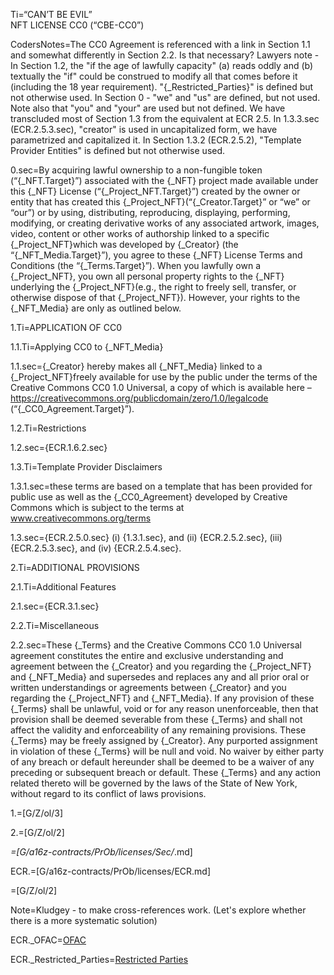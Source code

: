 Ti=“CAN’T BE EVIL”<br>NFT LICENSE CC0 (“CBE-CC0”)

CodersNotes=The CC0 Agreement is referenced with a link in Section 1.1 and somewhat differently in Section 2.2.  Is that necessary?  Lawyers note - In Section 1.2, the "if the age of lawfully capacity" (a) reads oddly and (b) textually the "if" could be construed to modify all that comes before it (including the 18 year requirement). "{_Restricted_Parties}" is defined but not otherwise used. In Section 0 - "we" and "us" are defined, but not used. Note also that "you" and "your" are used but not defined. We have transcluded most of Section 1.3 from the equivalent at ECR 2.5. In 1.3.3.sec (ECR.2.5.3.sec), "creator" is used in uncapitalized form, we have parametrized and capitalized it. In Section 1.3.2 (ECR.2.5.2), "Template Provider Entities" is defined but not otherwise used.

0.sec=By acquiring lawful ownership to a non-fungible token (“{_NFT.Target}”) associated with the {_NFT} project made available under this {_NFT} License (“{_Project_NFT.Target}”) created by the owner or entity that has created this {_Project_NFT}(“{_Creator.Target}” or “we” or “our”) or by using, distributing, reproducing, displaying, performing, modifying, or creating derivative works of any associated artwork, images, video, content or other works of authorship linked to a specific {_Project_NFT}which was developed by {_Creator} (the “{_NFT_Media.Target}”), you agree to these {_NFT} License Terms and Conditions (the “{_Terms.Target}”). When you lawfully own a {_Project_NFT}, you own all personal property rights to the {_NFT} underlying the {_Project_NFT}(e.g., the right to freely sell, transfer, or otherwise dispose of that {_Project_NFT}). However, your rights to the {_NFT_Media} are only as outlined below.


1.Ti=APPLICATION OF CC0 

1.1.Ti=Applying CC0 to {_NFT_Media}

1.1.sec={_Creator} hereby makes all {_NFT_Media} linked to a {_Project_NFT}freely available for use by the public under the terms of the Creative Commons CC0 1.0 Universal, a copy of which is available here – <a href="https://creativecommons.org/publicdomain/zero/1.0/legalcode">https://creativecommons.org/publicdomain/zero/1.0/legalcode</a> (“{_CC0_Agreement.Target}”). 

1.2.Ti=Restrictions

1.2.sec={ECR.1.6.2.sec}

1.3.Ti=Template Provider Disclaimers

1.3.1.sec=these terms are based on a template that has been provided for public use as well as the {_CC0_Agreement} developed by Creative Commons which is subject to the terms at <a href="www.creativecommons.org/terms">www.creativecommons.org/terms</a>

1.3.sec={ECR.2.5.0.sec} (i) {1.3.1.sec}, and (ii) {ECR.2.5.2.sec}, (iii) {ECR.2.5.3.sec}, and (iv) {ECR.2.5.4.sec}.

2.Ti=ADDITIONAL PROVISIONS 

2.1.Ti=Additional Features

2.1.sec={ECR.3.1.sec}

2.2.Ti=Miscellaneous

2.2.sec=These {_Terms} and the Creative Commons CC0 1.0 Universal agreement constitutes the entire and exclusive understanding and agreement between the {_Creator} and you regarding the {_Project_NFT} and {_NFT_Media} and supersedes and replaces any and all prior oral or written understandings or agreements between {_Creator} and you regarding the {_Project_NFT} and {_NFT_Media}. If any provision of these {_Terms} shall be unlawful, void or for any reason unenforceable, then that provision shall be deemed severable from these {_Terms} and shall not affect the validity and enforceability of any remaining provisions. These {_Terms} may be freely assigned by {_Creator}. Any purported assignment in violation of these {_Terms} will be null and void. No waiver by either party of any breach or default hereunder shall be deemed to be a waiver of any preceding or subsequent breach or default. These {_Terms} and any action related thereto will be governed by the laws of the State of New York, without regard to its conflict of laws provisions. 

1.=[G/Z/ol/3]

2.=[G/Z/ol/2]

_=[G/a16z-contracts/PrOb/licenses/Sec/_.md]

ECR.=[G/a16z-contracts/PrOb/licenses/ECR.md]

=[G/Z/ol/2]


Note=Kludgey - to make cross-references work.  (Let's explore whether there is a more systematic solution)

ECR._OFAC=<a href='#ECR._OFAC.Target' class='definedterm'>OFAC</a>

ECR._Restricted_Parties=<a href='#ECR._Restricted_Parties.Target' class='definedterm'>Restricted Parties</a>
